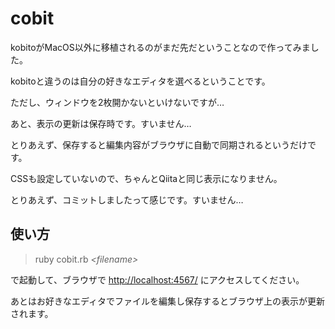 # cobit

kobitoがMacOS以外に移植されるのがまだ先だということなので作ってみました。

kobitoと違うのは自分の好きなエディタを選べるということです。

ただし、ウィンドウを2枚開かないといけないですが…

あと、表示の更新は保存時です。すいません…

とりあえず、保存すると編集内容がブラウザに自動で同期されるというだけです。

CSSも設定していないので、ちゃんとQiitaと同じ表示になりません。

とりあえず、コミットしましたって感じです。すいません…

## 使い方

> ruby cobit.rb _&lt;filename&gt;_

で起動して、ブラウザで
[http://localhost:4567/](http://localhost:4567/)
にアクセスしてください。

あとはお好きなエディタでファイルを編集し保存するとブラウザ上の表示が更新されます。
